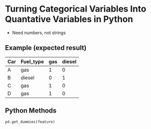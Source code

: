 # Turning Categorical Variables Into Quantative Variables in Python

 - Need numbers, not strings

## Example (expected result)
|Car|Fuel_type|gas|diesel|
|---|---------|---|------|
|A|gas|1|0|
|B|diesel|0|1|
|C|gas|1|0|
|D|gas|1|0|

## Python Methods
`pd.get_dummies(feature)`
